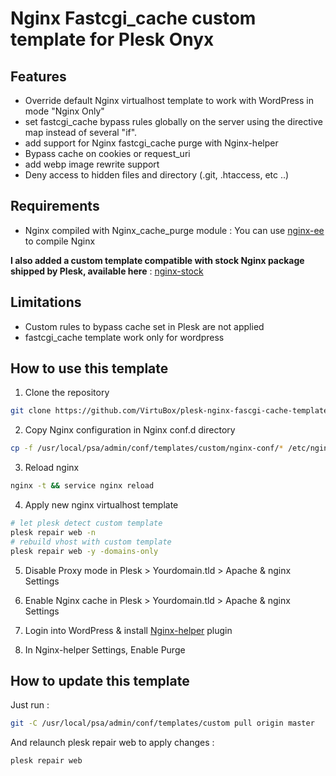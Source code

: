 # Nginx Fastcgi_cache custom template for Plesk Onyx

## Features

* Override default Nginx virtualhost template to work with WordPress in mode "Nginx Only"
* set fastcgi_cache bypass rules globally on the server using the directive map instead of several "if".
* add support for Nginx fastcgi_cache purge with Nginx-helper
* Bypass cache on cookies or request_uri
* add webp image rewrite support
* Deny access to hidden files and directory (.git, .htaccess, etc ..)

## Requirements

* Nginx compiled with Nginx_cache_purge module : You can use [nginx-ee](https://virtubox.github.io/nginx-ee/) to compile Nginx

**I also added a custom template compatible with stock Nginx package shipped by Plesk, available here** : [nginx-stock](https://github.com/VirtuBox/plesk-nginx-fascgi-cache-template/tree/nginx-stock)

## Limitations

* Custom rules to bypass cache set in Plesk are not applied
* fastcgi_cache template work only for wordpress

## How to use this template

1) Clone the repository

```bash
git clone https://github.com/VirtuBox/plesk-nginx-fascgi-cache-template.git /usr/local/psa/admin/conf/templates/custom
```

2) Copy Nginx configuration in Nginx conf.d directory

```bash
cp -f /usr/local/psa/admin/conf/templates/custom/nginx-conf/* /etc/nginx/conf.d/
```

3) Reload nginx

```bash
nginx -t && service nginx reload
```

4) Apply new nginx virtualhost template

```bash
# let plesk detect custom template
plesk repair web -n
# rebuild vhost with custom template
plesk repair web -y -domains-only
```

5) Disable Proxy mode in Plesk > Yourdomain.tld > Apache & nginx Settings

6) Enable Nginx cache in Plesk > Yourdomain.tld > Apache & nginx Settings

7) Login into WordPress & install [Nginx-helper](https://wordpress.org/plugins/nginx-helper/) plugin

8) In Nginx-helper Settings, Enable Purge

## How to update this template

Just run :

```bash
git -C /usr/local/psa/admin/conf/templates/custom pull origin master
```

And relaunch plesk repair web to apply changes :

```bash
plesk repair web
```
